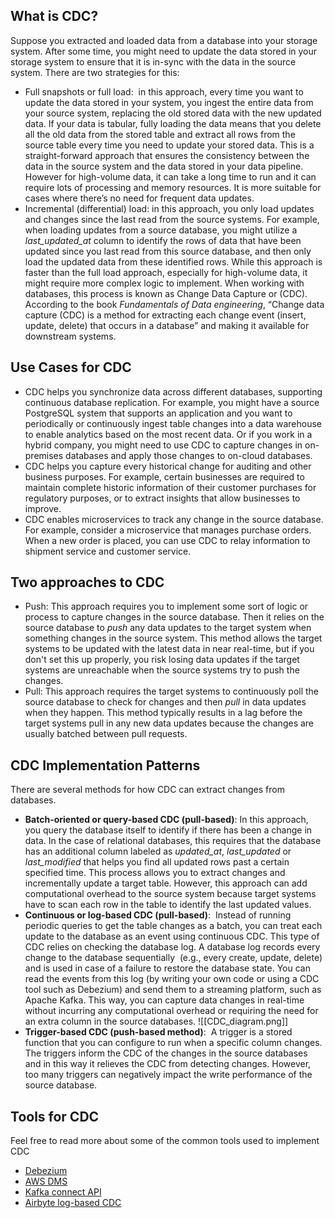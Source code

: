 ## What is CDC?

Suppose you extracted and loaded data from a database into your storage system. After some time, you might need to update the data stored in your storage system to ensure that it is in-sync with the data in the source system. There are two strategies for this:

- Full snapshots or full load:  in this approach, every time you want to update the data stored in your system, you ingest the entire data from your source system, replacing the old stored data with the new updated data. If your data is tabular, fully loading the data means that you delete all the old data from the stored table and extract all rows from the source table every time you need to update your stored data. This is a straight-forward approach that ensures the consistency between the data in the source system and the data stored in your data pipeline. However for high-volume data, it can take a long time to run and it can require lots of processing and memory resources. It is more suitable for cases where there’s no need for frequent data updates.
- Incremental (differential) load: in this approach, you only load updates and changes since the last read from the source systems. For example, when loading updates from a source database, you might utilize a _last_updated_at_ column to identify the rows of data that have been updated since you last read from this source database, and then only load the updated data from these identified rows. While this approach is faster than the full load approach, especially for high-volume data, it might require more complex logic to implement. When working with databases, this process is known as Change Data Capture or (CDC).  According to the book _Fundamentals of Data engineering_, “Change data capture (CDC) is a method for extracting each change event (insert, update, delete) that occurs in a database” and making it available for downstream systems.
## **Use Cases for CDC**

- CDC helps you synchronize data across different databases, supporting continuous database replication. For example, you might have a source PostgreSQL system that supports an application and you want to periodically or continuously ingest table changes into a data warehouse to enable analytics based on the most recent data. Or if you work in a hybrid company, you might need to use CDC to capture changes in on-premises databases and apply those changes to on-cloud databases.
- CDC helps you capture every historical change for auditing and other business purposes. For example, certain businesses are required to maintain complete historic information of their customer purchases for regulatory purposes, or to extract insights that allow businesses to improve.
- CDC enables microservices to track any change in the source database. For example, consider a microservice that manages purchase orders. When a new order is placed, you can use CDC to relay information to shipment service and customer service.

## **Two approaches to CDC**

- Push: This approach requires you to implement some sort of logic or process to capture changes in the source database. Then it relies on the source database to _push_ any data updates to the target system when something changes in the source system. This method allows the target systems to be updated with the latest data in near real-time, but if you don't set this up properly, you risk losing data updates if the target systems are unreachable when the source systems try to push the changes.
- Pull: This approach requires the target systems to continuously poll the source database to check for changes and then _pull_ in data updates when they happen. This method typically results in a lag before the target systems pull in any new data updates because the changes are usually batched between pull requests.

## **CDC Implementation Patterns**

There are several methods for how CDC can extract changes from databases.

- **Batch-oriented or query-based CDC (pull-based)**: In this approach, you query the database itself to identify if there has been a change in data. In the case of relational databases, this requires that the database has an additional column labeled as _updated_at_, _last_updated_ or _last_modified_ that helps you find all updated rows past a certain specified time. This process allows you to extract changes and incrementally update a target table. However, this approach can add computational overhead to the source system because target systems have to scan each row in the table to identify the last updated values. 
- **Continuous or log-based CDC (pull-based)**:  Instead of running periodic queries to get the table changes as a batch, you can treat each update to the database as an event using continuous CDC. This type of CDC relies on checking the database log. A database log records every change to the database sequentially  (e.g., every create, update, delete) and is used in case of a failure to restore the database state. You can read the events from this log (by writing your own code or using a CDC tool such as Debezium) and send them to a streaming platform, such as Apache Kafka. This way, you can capture data changes in real-time without incurring any computational overhead or requiring the need for an extra column in the source databases.
	![[CDC_diagram.png]]
- **Trigger-based CDC (push-based method)**:  A trigger is a stored function that you can configure to run when a specific column changes. The triggers inform the CDC of the changes in the source databases and in this way it relieves the CDC from detecting changes. However, too many triggers can negatively impact the write performance of the source database. 

## Tools for CDC

Feel free to read more about some of the common tools used to implement CDC

- [Debezium](https://debezium.io/)
- [AWS DMS](https://docs.aws.amazon.com/dms/latest/userguide/CHAP_Task.CDC.html)
- [Kafka connect API](https://limadelrey.medium.com/kafka-connect-how-to-create-a-real-time-data-pipeline-using-change-data-capture-cdc-c60e06e5306a) 
- [Airbyte log-based CDC](https://airbyte.com/solutions/database-replication)